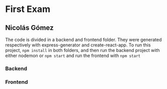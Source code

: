 # First Exam
## Nicolás Gómez
The code is divided in a backend and frontend folder. They were generated respectively with express-generator and create-react-app.
To run this project, `npm install` in both folders, and then run the backend project with either nodemon or `npm start` and run the frontend with `npm start`
### Backend

### Frontend
